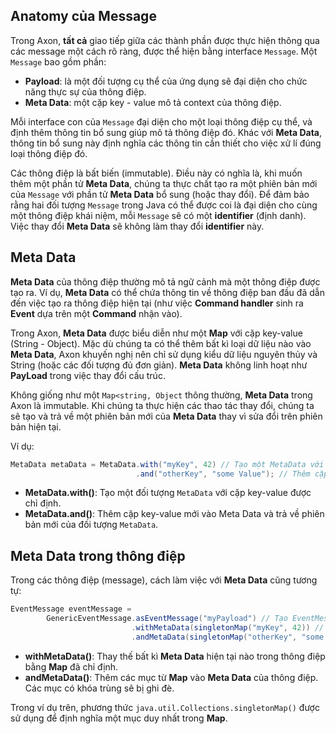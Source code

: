 ## Anatomy của Message
Trong Axon, **tất cả** giao tiếp giữa các thành phần được thực hiện thông qua các message một cách rõ ràng, được thể hiện bằng interface `Message`. Một `Message` bao gồm phần:
- **Payload**: là một đối tượng cụ thể của ứng dụng sẽ đại diện cho chức năng thực sự của thông điệp.
- **Meta Data**: một cặp key - value mô tả context của thông điệp.

Mỗi interface con của `Message` đại diện cho một loại thông điệp cụ thể, và định thêm thông tin bổ sung giúp mô tả thông điệp đó. Khác với **Meta Data**, thông tin bổ sung này định nghĩa các thông tin cần thiết cho việc xử lí đúng loại thông điệp đó.

Các thông điệp là bất biến (immutable). Điều này có nghĩa là, khi muốn thêm một phần tử **Meta Data**, chúng ta thực chất tạo ra một phiên bản mới của `Message` với phần tử **Meta Data** bổ sung (hoặc thay đổi). Để đảm bảo rằng hai đối tượng `Message` trong Java có thể được coi là đại diện cho cùng một thông điệp khái niệm, mỗi `Message` sẽ có một **identifier** (định danh). Việc thay đổi **Meta Data** sẽ không làm thay đổi **identifier** này.

## Meta Data
**Meta Data** của thông điệp thường mô tả ngữ cảnh mà một thông điệp được tạo ra. Ví dụ, **Meta Data** có thể chứa thông tin về thông điệp ban đầu đã dẫn đến việc tạo ra thông điệp hiện tại (như việc **Command handler** sinh ra **Event** dựa trên một **Command** nhận vào).

Trong Axon, **Meta Data** được biểu diễn như một **Map** với cặp key-value (String - Object). Mặc dù chúng ta có thể thêm bất kì loại dữ liệu nào vào **Meta Data**, Axon khuyến nghị nên chỉ sử dụng kiểu dữ liệu nguyên thủy và String (hoặc các đối tượng đủ đơn giản). **Meta Data** không linh hoạt như **PayLoad** trong việc thay đổi cấu trúc.

Không giống như một `Map<string, Object` thông thường, **Meta Data** trong Axon là immutable. Khi chúng ta thực hiện các thao tác thay đổi, chúng ta sẽ tạo và trả về một phiên bản mới của **Meta Data** thay vì sửa đổi trên phiên bản hiện tại.

Ví dụ:

```java
MetaData metaData = MetaData.with("myKey", 42) // Tạo một MetaData với cặp key-value đầu tiên
                            .and("otherKey", "some Value"); // Thêm cặp key-value khác
```
- **MetaData.with()**: Tạo một đối tượng `MetaData` với cặp key-value được chỉ định.
- **MetaData.and()**: Thêm cặp key-value mới vào Meta Data và trả về phiên bản mới của đối tượng `MetaData`.

## Meta Data trong thông điệp
Trong các thông điệp (message), cách làm việc với **Meta Data** cũng tương tự:

```java
EventMessage eventMessage = 
        GenericEventMessage.asEventMessage("myPayload") // Tạo EventMessage với payload là "myPayload"
                           .withMetaData(singletonMap("myKey", 42)) // Thay thế MetaData hiện tại bằng Map mới
                           .andMetaData(singletonMap("otherKey", "some value")); // Thêm MetaData khác
```
- **withMetaData()**: Thay thế bất kì **Meta Data** hiện tại nào trong thông điệp bằng **Map** đã chỉ định.
- **andMetaData()**: Thêm các mục từ **Map** vào **Meta Data** của thông điệp. Các mục có khóa trùng sẽ bị ghi đè.

Trong ví dụ trên, phương thức `java.util.Collections.singletonMap()` được sử dụng để định nghĩa một mục duy nhất trong **Map**.